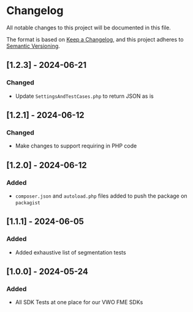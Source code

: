 # Changelog

All notable changes to this project will be documented in this file.

The format is based on [Keep a Changelog](https://keepachangelog.com/en/1.0.0/),
and this project adheres to [Semantic Versioning](https://semver.org/spec/v2.0.0.html).

## [1.2.3] - 2024-06-21

### Changed

- Update `SettingsAndTestCases.php` to return JSON as is

## [1.2.1] - 2024-06-12

### Changed

- Make changes to support requiring in PHP code

## [1.2.0] - 2024-06-12

### Added

- `composer.json` and `autoload.php` files added to push the package on `packagist`

## [1.1.1] - 2024-06-05

### Added

- Added exhaustive list of segmentation tests

## [1.0.0] - 2024-05-24

### Added

- All SDK Tests at one place for our VWO FME SDKs
